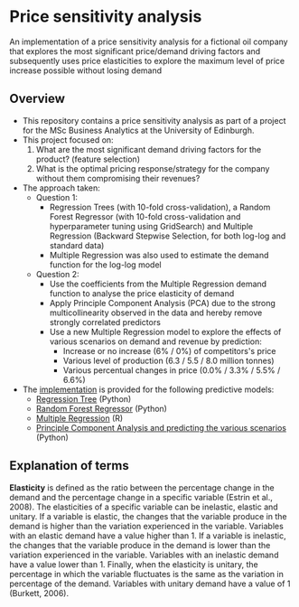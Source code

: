 # Price sensitivity analysis

An implementation of a price sensitivity analysis for a fictional oil company that explores the most significant price/demand driving factors and subsequently uses price elasticities to explore the maximum level of price increase possible without losing demand

## Overview

- This repository contains a price sensitivity analysis as part of a project for the MSc Business Analytics at the University of Edinburgh. 
- This project focused on:
  1. What are the most significant demand driving factors for the product? (feature selection)
  2. What is the optimal pricing response/strategy for the company without them compromising their revenues?
- The approach taken:
  - Question 1:
    - Regression Trees (with 10-fold cross-validation), a Random Forest Regressor (with 10-fold cross-validation and hyperparameter tuning using GridSearch) and Multiple Regression (Backward Stepwise Selection, for both log-log and standard data)
    - Multiple Regression was also used to estimate the demand function for the log-log model
  - Question 2:
    - Use the coefficients from the Multiple Regression demand function to analyse the price elasticity of demand
    - Apply Principle Component Analysis (PCA) due to the strong multicollinearity observed in the data and hereby remove strongly correlated predictors
    - Use a new Multiple Regression model to explore the effects of various scenarios on demand and revenue by prediction:
      - Increase or no increase (6% / 0%) of competitors's price
      - Various level of production (6.3 / 5.5 / 8.0 million tonnes) 
      - Various percentual changes in price (0.0% / 3.3% / 5.5% / 6.6%)
- The [implementation](/code/) is provided for the following predictive models:
  - [Regression Tree](/code/regression-tree.py) (Python)
  - [Random Forest Regressor](/code/random-forest-regressor.py) (Python)
  - [Multiple Regression](/code/multiple-regression.R) (R)
  - [Principle Component Analysis and predicting the various scenarios](/code/pca-and-prediction.py) (Python)

## Explanation of terms

**Elasticity** is defined as the ratio between the percentage change in the demand and the percentage change in a specific variable (Estrin et al., 2008). The elasticities of a specific variable can be inelastic, elastic and unitary. If a variable is elastic, the changes that the variable produce in the demand is higher than the variation experienced in the variable. Variables with an elastic demand have a value higher than 1. If a variable is inelastic, the changes that the variable produce in the demand is lower than the variation experienced in the variable. Variables with an inelastic demand have a value lower than 1. Finally, when the elasticity is unitary, the percentage in which the variable fluctuates is the same as the variation in percentage of the demand. Variables with unitary demand have a value of 1 (Burkett, 2006).
